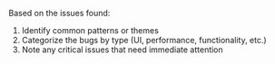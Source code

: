 Based on the issues found:
1. Identify common patterns or themes
2. Categorize the bugs by type (UI, performance, functionality, etc.)
3. Note any critical issues that need immediate attention